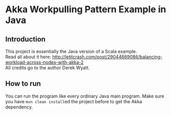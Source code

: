 Akka Workpulling Pattern Example in Java
=========================

## Introduction
This project is essentially the Java version of a Scala example.  
Read all about it here: http://letitcrash.com/post/29044669086/balancing-workload-across-nodes-with-akka-2  
All credits go to the author Derek Wyatt.  

## How to run
You can run the program like every ordinary Java main program. Make sure you have `mvn clean install`ed the project before to get the Akka dependency.